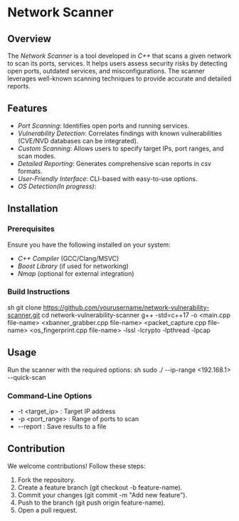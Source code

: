 # Network Scanner

## Overview
The *Network Scanner* is a tool developed in *C++* that scans a given network to scan its ports, services. It helps users assess security risks by detecting open ports, outdated services, and misconfigurations. The scanner leverages well-known scanning techniques to provide accurate and detailed reports.

## Features
- *Port Scanning*: Identifies open ports and running services.
- *Vulnerability Detection*: Correlates findings with known vulnerabilities (CVE/NVD databases can be integrated).
- *Custom Scanning*: Allows users to specify target IPs, port ranges, and scan modes.
- *Detailed Reporting*: Generates comprehensive scan reports in csv formats.
- *User-Friendly Interface*: CLI-based with easy-to-use options.
- *OS Detection(In progress)*:

## Installation
### Prerequisites
Ensure you have the following installed on your system:
- *C++ Compiler* (GCC/Clang/MSVC)
- *Boost Library* (if used for networking)
- *Nmap* (optional for external integration)

### Build Instructions
sh
git clone https://github.com/yourusername/network-vulnerability-scanner.git
cd network-vulnerability-scanner
g++ -std=c++17 -o <csv-file-name> <main.cpp file-name> <xbanner_grabber.cpp file-name> <packet_capture.cpp file-name> <os_fingerprint.cpp file-name> -lssl -lcrypto -lpthread -lpcap 


## Usage
Run the scanner with the required options:
sh
 sudo ./<csv-file-name> --ip-range <192.168.1> <ip-range> --quick-scan

### Command-Line Options
- -t <target_ip> : Target IP address
- -p <port_range> : Range of ports to scan
- --report <filename> : Save results to a file

## Contribution
We welcome contributions! Follow these steps:
1. Fork the repository.
2. Create a feature branch (git checkout -b feature-name).
3. Commit your changes (git commit -m "Add new feature").
4. Push to the branch (git push origin feature-name).
5. Open a pull request.
